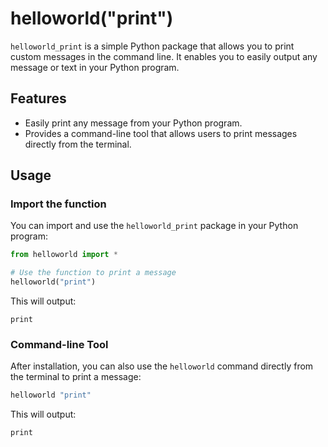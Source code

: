 
# helloworld("print")

`helloworld_print` is a simple Python package that allows you to print custom messages in the command line. It enables you to easily output any message or text in your Python program.

## Features

- Easily print any message from your Python program.
- Provides a command-line tool that allows users to print messages directly from the terminal.

## Usage

### Import the function

You can import and use the `helloworld_print` package in your Python program:
```python
from helloworld import *

# Use the function to print a message
helloworld("print")
```

This will output:
```plaintext
print
```

### Command-line Tool

After installation, you can also use the `helloworld` command directly from the terminal to print a message:

```bash
helloworld "print"
```

This will output:
```plaintext
print
``` 
